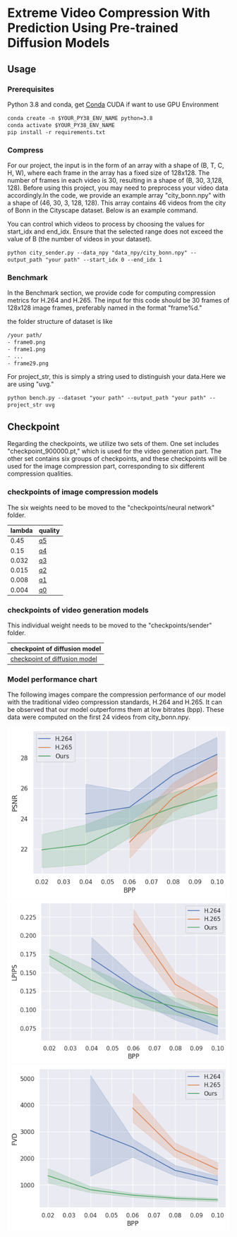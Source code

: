 # Extreme Video Compression With Prediction Using Pre-trained Diffusion Models 
## Usage



### Prerequisites
Python 3.8 and conda, get [Conda](https://www.anaconda.com/)
CUDA if want to use GPU
Environment

```
conda create -n $YOUR_PY38_ENV_NAME python=3.8
conda activate $YOUR_PY38_ENV_NAME
pip install -r requirements.txt
```



### Compress
For our project, the input is in the form of an array with a shape of (B, T,  C, H, W), where each frame in the array has a fixed size of 128x128. The number of frames in each video is 30, resulting in a shape of (B, 30, 3,128, 128). Before using this project, you may need to preprocess your video data accordingly.In the code, we provide an example array "city_bonn.npy" with a shape of (46, 30, 3, 128, 128). This array contains 46 videos from the city of Bonn in the Cityscape dataset. Below is an example command.

You can control which videos to process by choosing the values for start_idx and end_idx. Ensure that the selected range does not exceed the value of B (the number of videos in your dataset).
```
python city_sender.py --data_npy "data_npy/city_bonn.npy" --output_path "your path" --start_idx 0 --end_idx 1 
```
### Benchmark
In the Benchmark section, we provide code for computing compression metrics for H.264 and H.265. The input for this code should be 30 frames of 128x128 image frames, preferably named in the format "frame%d."

the folder structure of dataset is like

```
/your path/
- frame0.png
- frame1.png
- ...
- frame29.png
```



For project_str, this is simply a string used to distinguish your data.Here we are using "uvg."

```
python bench.py --dataset "your path" --output_path "your path" --project_str uvg
```
## Checkpoint

Regarding the checkpoints, we utilize two sets of them. One set includes "checkpoint_900000.pt," which is used for the video generation part. The other set contains six groups of checkpoints, and these checkpoints will be used for the image compression part, corresponding to six different compression qualities.

### checkpoints of image compression models

The six weights need to be moved to the "checkpoints/neural network" folder.

| lambda | quality | 
| ------- | ------- | 
| 0.45  | [q5](https://drive.google.com/file/d/1_RCV0oVKOac543XGrpocnBNUJvtjPDTB/view?usp=drive_link)  | 
| 0.15  | [q4](https://drive.google.com/file/d/1BA8JxfWSCXBYZsGS2GTsdPDbPS-UXeUH/view?usp=drive_link) | 
|0.032  |[q3](https://drive.google.com/file/d/1nyYvHlEivNW_PXAN3wPfIRPXz8oBs_Ff/view?usp=drive_link)  | 
| 0.015  |[q2](https://drive.google.com/file/d/1Cja3YInI7XU0iJZm0tVtGbau1OWlAaJW/view?usp=drive_link) | 
|0.008 | [q1](https://drive.google.com/file/d/1A7f4beJEd-fMj0pwZ0ayswq_j2FoDxD4/view?usp=drive_link) | 
| 0.004 | [q0](https://drive.google.com/file/d/1TVursXwljO0V-wQUm7i8yNqDVKfen51S/view?usp=drive_link) | 

### checkpoints of video generation models

This individual weight needs to be moved to the "checkpoints/sender" folder.

 |checkpoint of diffusion model | 
| ------- | 
 | [checkpoint of diffusion model](https://drive.google.com/file/d/1rezZ0kwPfAk-WPgD_0vwO6zCwjOhm6Dk/view)  | 






### Model performance chart

The following images compare the compression performance of our model with the traditional video compression standards, H.264 and H.265. It can be observed that our model outperforms them at low bitrates (bpp). These data were computed on the first 24 videos from city_bonn.npy.

![PSNR](result_img/PSNR_24.png)
![LPIPS](result_img/LPIPS_24.png)
![FVD](result_img/FVD_24.png)

